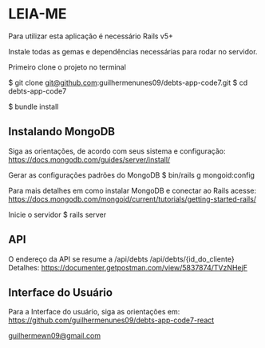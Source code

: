 # LEIA-ME

Para utilizar esta aplicação é necessário Rails v5+

Instale todas as gemas e dependências necessárias para rodar no servidor.

Primeiro clone o projeto no terminal

$ git clone git@github.com:guilhermenunes09/debts-app-code7.git
$ cd debts-app-code7

$ bundle install

## Instalando MongoDB

Siga as orientações, de acordo com seus sistema e configuração:
https://docs.mongodb.com/guides/server/install/

Gerar as configurações padrões do MongoDB
$ bin/rails g mongoid:config

Para mais detalhes em como instalar MongoDB e conectar ao Rails acesse:
https://docs.mongodb.com/mongoid/current/tutorials/getting-started-rails/

Inicie o servidor
$ rails server

## API
O endereço da API se resume a
/api/debts
/api/debts/{id_do_cliente}
Detalhes:
https://documenter.getpostman.com/view/5837874/TVzNHejF

## Interface do Usuário

Para a Interface do usuário, siga as orientações em:
https://github.com/guilhermenunes09/debts-app-code7-react


guilhermewn09@gmail.com
